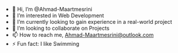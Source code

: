 - 👋 Hi, I’m @Ahmad-Maartmesrini
- 👀 I’m interested in Web Development
- 🌱 I’m currently looking to gain experience in a real-world project 
- 💞️ I’m looking to collaborate on Projects
- 📫 How to reach me, Ahmad-Maartmesrini@outlook.com
- ⚡ Fun fact: I like Swimming 
